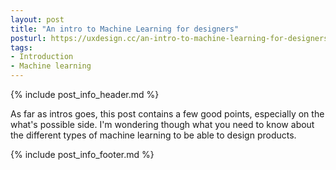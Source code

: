 ```yaml
---
layout: post
title: "An intro to Machine Learning for designers"
posturl: https://uxdesign.cc/an-intro-to-machine-learning-for-designers-5c74ba100257
tags:
- Introduction
- Machine learning
---
```


{% include post_info_header.md %}

As far as intros goes, this post contains a few good points, especially on the what's possible side. I'm wondering though what you need to know about the different types of machine learning to be able to design products.

<!--more-->
{% include post_info_footer.md %}
